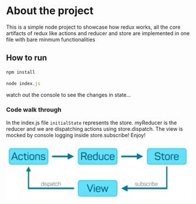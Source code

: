 # About the project 
This is a simple node project to showcase how redux works, all the core artifacts of redux like actions and reducer and store are implemented in one file with bare minmum functionalities 
## How to run  
```js
npm install
```
```js
node index.js
```
watch out the console to see the changes in state...

### Code walk through

In the index.js file `initialState` represents the store. myReducer is the reducer and we are dispatching actions using store.dispatch. The view is mocked by console logging inside store.subscribe! Enjoy!

<img src="redux.png"
     alt="redux"
     style="float: left; margin-right: 10px;" />